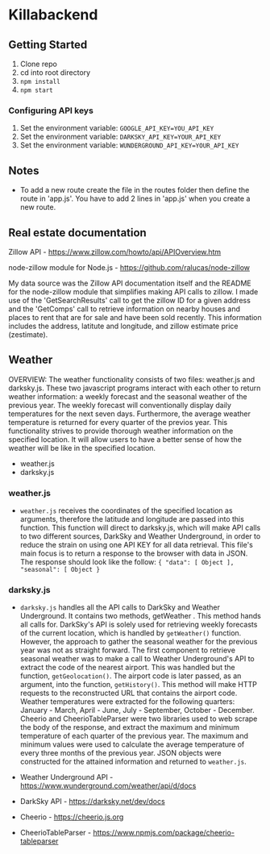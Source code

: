 # Killabackend

## Getting Started
1. Clone repo
2. cd into root directory
3. ```npm install```
4. ```npm start```

### Configuring API keys
1. Set the environment variable: ```GOOGLE_API_KEY=YOU_API_KEY```
2. Set the environment variable: ```DARKSKY_API_KEY=YOUR_API_KEY```
3. Set the environment variable: ```WUNDERGROUND_API_KEY=YOUR_API_KEY```

## Notes
* To add a new route create the file in the routes folder then define the route in 'app.js'. You have to add 2 lines in 'app.js' when you create a new route.

## Real estate documentation
Zillow API - https://www.zillow.com/howto/api/APIOverview.htm

node-zillow module for Node.js - https://github.com/ralucas/node-zillow

My data source was the Zillow API documentation itself and the README for
the node-zillow module that simplifies making API calls to zillow.
I made use of the 'GetSearchResults' call to get the zillow ID for a given address
and the 'GetComps' call to retrieve information on nearby houses and places to rent that are for sale
and have been sold recently. This information includes the address, latitute and longitude, and zillow estimate
price (zestimate).

## Weather

OVERVIEW: The weather functionality consists of two files: weather.js and darksky.js. These two javascript programs interact with each other to return weather information: a  weekly forecast and the seasonal weather of the previous year. The weekly forecast will conventionally display daily temperatures for the next seven days. Furthermore, the average weather temperature is returned for every quarter of the previos year.  This functionality strives to provide thorough weather information on the specified location. It will allow users to have a better sense of how the weather will be like in the specified location.

* weather.js
* darksky.js

### weather.js 
* `weather.js` receives the coordinates of the specified location as arguments, therefore the latitude and longitude are passed into this function. This function will direct to darksky.js, which will make API calls to two different sources, DarkSky and Weather Underground, in order to reduce the strain on using one API KEY for all data retrieval. This 
file's main focus is to return a response to the browser with data in JSON. The response should look like the follow: `{ "data": [ Object ], "seasonal": [ Object }`

### darksky.js
* `darksky.js` handles all the API calls to DarkSky and Weather Underground. It contains two methods, getWeather . This method hands all calls for. DarkSky's API is solely used for retrieving weekly forecasts of the current location, which is handled by `getWeather()` function. However, the approach to gather the seasonal weather for the previous year was not as straight forward. The first component to retrieve seasonal weather was to make a call to Weather Underground's API to extract the code of the nearest airport. This was handled but the function, `getGeolocation()`. The airport code is later passed, as an argument, into the function, `getHistory()`. This method will make HTTP requests to the reconstructed URL that contains the airport code. Weather temperatures were extracted for the following quarters: January - March, April - June, July - September, October - December. Cheerio and CheerioTableParser were two libraries used to web scrape the body of the response, and extract the maximum and minimum temperature of each quarter of the previous year. The maximum and minimum values were used to calculate the average temperature of every three months of the previous year. JSON objects were constructed for the attained information and returned to `weather.js`. 

* Weather Underground API - https://www.wunderground.com/weather/api/d/docs
* DarkSky API - https://darksky.net/dev/docs
* Cheerio - https://cheerio.js.org
* CheerioTableParser - https://www.npmjs.com/package/cheerio-tableparser
 
